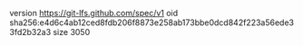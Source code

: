 version https://git-lfs.github.com/spec/v1
oid sha256:e4d6c4ab12ced8fdb206f8873e258ab173bbe0dcd842f223a56ede33fd2b32a3
size 3050
